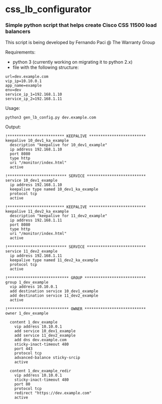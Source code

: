 css_lb_configurator
===================

### Simple python script that helps create Cisco CSS 11500 load balancers

This script is being developed by Fernando Paci @ The Warranty Group

Requirements:

+ python 3 (currently working on migrating it to python 2.x)
+ file with the following structure:

```
url=dev.example.com
vip_ip=10.10.0.1
app_name=example
env=dev
service_ip_1=192.168.1.10
service_ip_2=192.168.1.11
```

Usage:

`python3 gen_lb_config.py dev.example.com`

Output:

```
!************************* KEEPALIVE *************************
keepalive 10_dev1_ka_example
  description "keepalive for 10_dev1_example"
  ip address 192.168.1.10
  port 8080
  type http
  uri "/monitor/index.html"
  active

!************************** SERVICE **************************
service 10_dev1_example
  ip address 192.168.1.10
  keepalive type named 10_dev1_ka_example
  protocol tcp
  active

!************************* KEEPALIVE *************************
keepalive 11_dev2_ka_example
  description "keepalive for 11_dev2_example"
  ip address 192.168.1.11
  port 8080
  type http
  uri "/monitor/index.html"
  active

!************************** SERVICE **************************
service 11_dev2_example
  ip address 192.168.1.11
  keepalive type named 11_dev2_ka_example
  protocol tcp
  active

!*************************** GROUP ***************************
group 1_dev_example
  vip address 10.10.0.1
  add destination service 10_dev1_example
  add destination service 11_dev2_example
  active

!*************************** OWNER ***************************
owner 1_dev_example

  content 1_dev_example
    vip address 10.10.0.1
    add service 10_dev1_example
    add service 11_dev2_example
    add dns dev.example.com
    sticky-inact-timeout 480
    port 443
    protocol tcp
    advanced-balance sticky-srcip
    active

  content 1_dev_example_redir
    vip address 10.10.0.1
    sticky-inact-timeout 480
    port 80
    protocol tcp
    redirect "https://dev.example.com"
    active

```
